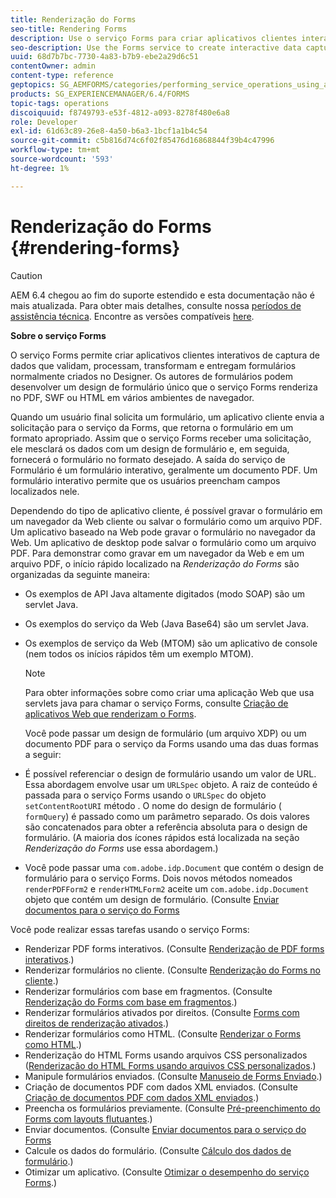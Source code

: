 ```yaml
---
title: Renderização do Forms
seo-title: Rendering Forms
description: Use o serviço Forms para criar aplicativos clientes interativos de captura de dados que validam, processam, transformam e entregam formulários normalmente criados no Designer. Os autores de formulários podem desenvolver um design de formulário único que o serviço Forms renderiza no PDF, SWF ou HTML em vários ambientes de navegador.
seo-description: Use the Forms service to create interactive data capture client applications that validate, process, transform, and deliver forms typically created in Designer. Form authors can develop a single form design that the Forms service renders in PDF, SWF, or HTML in various browser environments.
uuid: 68d7b7bc-7730-4a83-b7b9-ebe2a29d6c51
contentOwner: admin
content-type: reference
geptopics: SG_AEMFORMS/categories/performing_service_operations_using_apis
products: SG_EXPERIENCEMANAGER/6.4/FORMS
topic-tags: operations
discoiquuid: f8749793-e53f-4812-a093-8278f480e6a8
role: Developer
exl-id: 61d63c89-26e8-4a50-b6a3-1bcf1a1b4c54
source-git-commit: c5b816d74c6f02f85476d16868844f39b4c47996
workflow-type: tm+mt
source-wordcount: '593'
ht-degree: 1%

---
```


# Renderização do Forms {#rendering-forms}

>[!CAUTION]
>
>AEM 6.4 chegou ao fim do suporte estendido e esta documentação não é mais atualizada. Para obter mais detalhes, consulte nossa [períodos de assistência técnica](https://helpx.adobe.com/br/support/programs/eol-matrix.html). Encontre as versões compatíveis [here](https://experienceleague.adobe.com/docs/).

**Sobre o serviço Forms**

O serviço Forms permite criar aplicativos clientes interativos de captura de dados que validam, processam, transformam e entregam formulários normalmente criados no Designer. Os autores de formulários podem desenvolver um design de formulário único que o serviço Forms renderiza no PDF, SWF ou HTML em vários ambientes de navegador.

Quando um usuário final solicita um formulário, um aplicativo cliente envia a solicitação para o serviço da Forms, que retorna o formulário em um formato apropriado. Assim que o serviço Forms receber uma solicitação, ele mesclará os dados com um design de formulário e, em seguida, fornecerá o formulário no formato desejado. A saída do serviço de Formulário é um formulário interativo, geralmente um documento PDF. Um formulário interativo permite que os usuários preencham campos localizados nele.

Dependendo do tipo de aplicativo cliente, é possível gravar o formulário em um navegador da Web cliente ou salvar o formulário como um arquivo PDF. Um aplicativo baseado na Web pode gravar o formulário no navegador da Web. Um aplicativo de desktop pode salvar o formulário como um arquivo PDF. Para demonstrar como gravar em um navegador da Web e em um arquivo PDF, o início rápido localizado na *Renderização do Forms* são organizadas da seguinte maneira:

* Os exemplos de API Java altamente digitados (modo SOAP) são um servlet Java.
* Os exemplos do serviço da Web (Java Base64) são um servlet Java.
* Os exemplos de serviço da Web (MTOM) são um aplicativo de console (nem todos os inícios rápidos têm um exemplo MTOM).

   >[!NOTE]
   >
   >Para obter informações sobre como criar uma aplicação Web que usa servlets java para chamar o serviço Forms, consulte [Criação de aplicativos Web que renderizam o Forms](/help/forms/developing/creating-web-applications-renders-forms.md).

   Você pode passar um design de formulário (um arquivo XDP) ou um documento PDF para o serviço da Forms usando uma das duas formas a seguir:

* É possível referenciar o design de formulário usando um valor de URL. Essa abordagem envolve usar um `URLSpec` objeto. A raiz de conteúdo é passada para o serviço Forms usando o `URLSpec` do objeto `setContentRootURI` método . O nome do design de formulário ( `formQuery`) é passado como um parâmetro separado. Os dois valores são concatenados para obter a referência absoluta para o design de formulário. (A maioria dos ícones rápidos está localizada na seção *Renderização do Forms* use essa abordagem.)
* Você pode passar uma `com.adobe.idp.Document` que contém o design de formulário para o serviço Forms. Dois novos métodos nomeados `renderPDFForm2` e `renderHTMLForm2` aceite um `com.adobe.idp.Document` objeto que contém um design de formulário. (Consulte [Enviar documentos para o serviço do Forms](/help/forms/developing/passing-documents-forms-service.md)

Você pode realizar essas tarefas usando o serviço Forms:

* Renderizar PDF forms interativos. (Consulte [Renderização de PDF forms interativos](/help/forms/developing/rendering-interactive-pdf-forms.md).)
* Renderizar formulários no cliente. (Consulte [Renderização do Forms no cliente](/help/forms/developing/rendering-forms-client.md).)
* Renderizar formulários com base em fragmentos. (Consulte [Renderização do Forms com base em fragmentos](/help/forms/developing/rendering-forms-based-fragments.md).)
* Renderizar formulários ativados por direitos. (Consulte [Forms com direitos de renderização ativados](/help/forms/developing/rendering-rights-enabled-forms.md).)
* Renderizar formulários como HTML. (Consulte [Renderizar o Forms como HTML](/help/forms/developing/rendering-forms-html.md).)
* Renderização do HTML Forms usando arquivos CSS personalizados ([Renderização do HTML Forms usando arquivos CSS personalizados](/help/forms/developing/rendering-html-forms-using-custom.md).)
* Manipule formulários enviados. (Consulte [Manuseio de Forms Enviado](/help/forms/developing/handling-submitted-forms.md).)
* Criação de documentos PDF com dados XML enviados. (Consulte [Criação de documentos PDF com dados XML enviados](/help/forms/developing/creating-pdf-documents-submitted-xml.md).)
* Preencha os formulários previamente. (Consulte [Pré-preenchimento do Forms com layouts flutuantes](/help/forms/developing/prepopulating-forms-flowable-layouts.md).)
* Enviar documentos. (Consulte [Enviar documentos para o serviço do Forms](/help/forms/developing/passing-documents-forms-service.md)
* Calcule os dados do formulário. (Consulte [Cálculo dos dados de formulário](/help/forms/developing/calculating-form-data.md).)
* Otimizar um aplicativo. (Consulte [Otimizar o desempenho do serviço Forms](/help/forms/developing/optimizing-performance-forms-service.md).)

